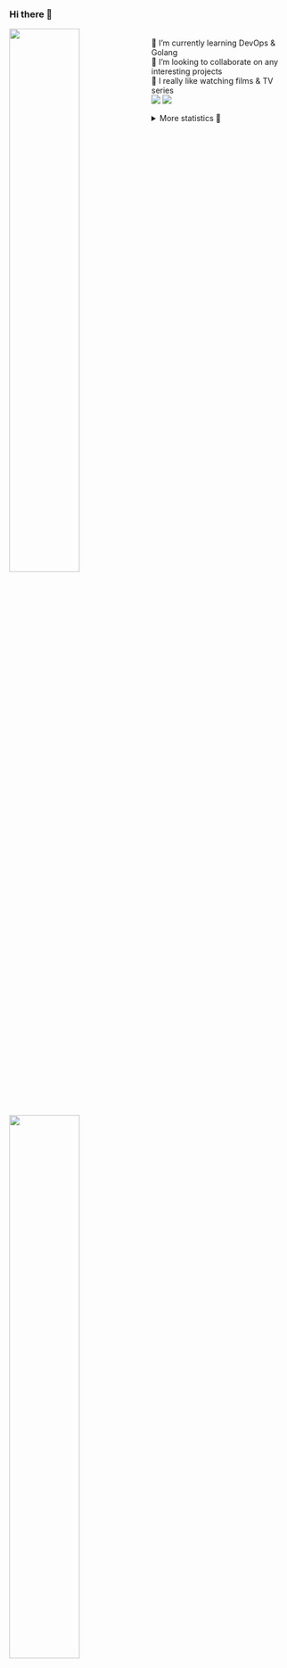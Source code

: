 ### Hi there 👋


[<img align="left" width="50%" src="https://github-readme-stats.vercel.app/api?username=rufusnufus&hide=issues&show_icons=true&count_private=true&theme=transparent&title_color=FF6F40&text_color=FBF9F8&icon_color=F48242&hide_border=true&hide_title=true#gh-dark-mode-only">](https://metrics.lecoq.io/rufusnufus#gh-dark-mode-only)
[<img align="left" width="50%" src="https://github-readme-stats.vercel.app/api?username=rufusnufus&hide=issues&show_icons=true&count_private=true&theme=transparent&title_color=FF6533&text_color=4D4644&icon_color=FF8038&hide_border=true&hide_title=true#gh-light-mode-only">](https://metrics.lecoq.io/rufusnufus#gh-light-mode-only)

<p>
  <br>
  🌱 I’m currently learning DevOps & Golang</br>
  👯 I’m looking to collaborate on any interesting projects</br>
  🎥 I really like watching films & TV series</br>
  <a href="https://linkedin.com/in/rufusnufus"><img src="https://img.shields.io/badge/linkedin-0077B5.svg?style=for-the-badge&logo=linkedin&logoColor=white"/></a>
  <a href="https://t.me/rufusnufus"><img src="https://img.shields.io/badge/-telegram-black?style=for-the-badge&color=blue&logo=telegram"/></a>
</p>

<p text-align="left">
<details>
  <summary>More statistics 👀</summary><br/>

<!--START_SECTION:waka-->
![Code Time](http://img.shields.io/badge/Code%20Time-765%20hrs%202%20mins-blue)

![Profile Views](http://img.shields.io/badge/Profile%20Views-0-blue)

**I'm an Early 🐤** 

```text
🌞 Morning                8267 commits        █████░░░░░░░░░░░░░░░░░░░░   21.74 % 
🌆 Daytime                21459 commits       ██████████████░░░░░░░░░░░   56.43 % 
🌃 Evening                7417 commits        █████░░░░░░░░░░░░░░░░░░░░   19.51 % 
🌙 Night                  883 commits         █░░░░░░░░░░░░░░░░░░░░░░░░   02.32 % 
```
📅 **I'm Most Productive on Wednesday** 

```text
Monday                   7386 commits        █████░░░░░░░░░░░░░░░░░░░░   19.42 % 
Tuesday                  6343 commits        ████░░░░░░░░░░░░░░░░░░░░░   16.68 % 
Wednesday                8812 commits        ██████░░░░░░░░░░░░░░░░░░░   23.17 % 
Thursday                 6930 commits        █████░░░░░░░░░░░░░░░░░░░░   18.22 % 
Friday                   6807 commits        ████░░░░░░░░░░░░░░░░░░░░░   17.90 % 
Saturday                 1085 commits        █░░░░░░░░░░░░░░░░░░░░░░░░   02.85 % 
Sunday                   663 commits         ░░░░░░░░░░░░░░░░░░░░░░░░░   01.74 % 
```


📊 **This Week I Spent My Time On** 

```text
💬 Programming Languages: 
No Activity Tracked This Week

🔥 Editors: 
No Activity Tracked This Week
```

**I Mostly Code in Java** 

```text
Go                       20 repos            ████░░░░░░░░░░░░░░░░░░░░░   16.39 % 
Python                   20 repos            ████░░░░░░░░░░░░░░░░░░░░░   16.39 % 
Smarty                   8 repos             ██░░░░░░░░░░░░░░░░░░░░░░░   06.56 % 
Shell                    5 repos             █░░░░░░░░░░░░░░░░░░░░░░░░   04.10 % 
Kotlin                   3 repos             █░░░░░░░░░░░░░░░░░░░░░░░░   02.46 % 
```




 Last Updated on 22/02/2025 01:15:01 UTC
<!--END_SECTION:waka-->

</details>
</p>
